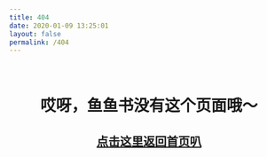 ```yaml
---
title: 404
date: 2020-01-09 13:25:01
layout: false
permalink: /404
---
```


<!DOCTYPE html>
<html>

<head>
    <meta charset="utf-8">
    <link rel="stylesheet" href="../lib/404/index.css">
    <link href="https://fonts.googleapis.com/css?family=Open+Sans" rel="stylesheet"> 
</head>

<body id="t" class="offline">
    <div id="main-frame-error" class="interstitial-wrapper">
        <div class="img" alt=""></div>
    </div>
    <br>
    <div id="messageBox" class="sendmessage">
        <h1 style="text-align: center;font-family: 'Open Sans', sans-serif;">哎呀，鱼鱼书没有这个页面哦～</h1>
        <h2 style="text-align: center;font-family: 'Open Sans', sans-serif;"><a href="http://yuyushu.online/">点击这里返回首页叭</a></h2>
    </div>
</body>
    
</html>

